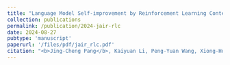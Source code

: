 ```yaml
---
title: "Language Model Self-improvement by Reinforcement Learning Contemplation"
collection: publications
permalink: /publication/2024-jair-rlc
date: 2024-08-27
pubtype: 'manuscript'
paperurl: '/files/pdf/jair_rlc.pdf'
citation: "<b>Jing-Cheng Pang</b>, Kaiyuan Li, Peng-Yuan Wang, Xiong-Hui Chen, Jiacheng Xu, Zongzhang Zhang and Yang Yu. <i>Language Model Self-improvement by Reinforcement Learning Contemplation without External Supervision. </i> Submitted to Journal of Artificial Intelligence Research (JAIR)."
---
```

